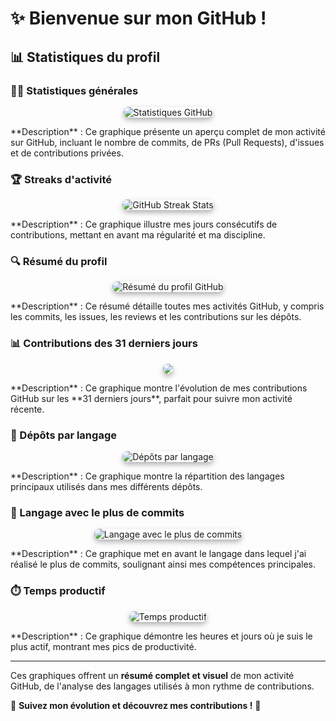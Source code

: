 # ✨ Bienvenue sur mon GitHub !

## 📊 Statistiques du profil

### 🧑‍💻 Statistiques générales
<p align="center">
  <img src="https://github-readme-stats.vercel.app/api?username=linjacques&show_icons=true&theme=radical&hide_border=true&count_private=true&include_all_commits=true" alt="Statistiques GitHub" style="border-radius: 12px; box-shadow: 0px 4px 8px rgba(0, 0, 0, 0.3);">
</p>
**Description** : Ce graphique présente un aperçu complet de mon activité sur GitHub, incluant le nombre de commits, de PRs (Pull Requests), d'issues et de contributions privées.

### 🏆 Streaks d'activité
<p align="center">
  <img src="https://github-readme-streak-stats.herokuapp.com/?user=linjacques&theme=radical&hide_border=true" alt="GitHub Streak Stats" style="border-radius: 12px; box-shadow: 0px 4px 8px rgba(0, 0, 0, 0.3);">
</p>
**Description** : Ce graphique illustre mes jours consécutifs de contributions, mettant en avant ma régularité et ma discipline.

### 🔍 Résumé du profil
<p align="center">
  <img src="https://github-profile-summary-cards.vercel.app/api/cards/profile-details?username=linjacques&theme=radical" alt="Résumé du profil GitHub" style="border-radius: 12px; box-shadow: 0px 4px 8px rgba(0, 0, 0, 0.3);">
</p>
**Description** : Ce résumé détaille toutes mes activités GitHub, y compris les commits, les issues, les reviews et les contributions sur les dépôts.

### 📊 Contributions des 31 derniers jours
<p align="center">
  <a href="https://github.com/ashutosh00710/github-readme-activity-graph">
    <img src="https://github-readme-activity-graph.vercel.app/graph?username=linjacques&theme=dracula&days=31" style="border-radius: 12px; box-shadow: 0px 4px 8px rgba(0, 0, 0, 0.3);">
  </a>
</p>
**Description** : Ce graphique montre l'évolution de mes contributions GitHub sur les **31 derniers jours**, parfait pour suivre mon activité récente.

### 📂 Dépôts par langage
<p align="center">
  <img src="https://github-profile-summary-cards.vercel.app/api/cards/repos-per-language?username=linjacques&theme=radical" alt="Dépôts par langage" style="border-radius: 12px; box-shadow: 0px 4px 8px rgba(0, 0, 0, 0.3);">
</p>
**Description** : Ce graphique montre la répartition des langages principaux utilisés dans mes différents dépôts.

### 💬 Langage avec le plus de commits
<p align="center">
  <img src="https://github-profile-summary-cards.vercel.app/api/cards/most-commit-language?username=linjacques&theme=radical" alt="Langage avec le plus de commits" style="border-radius: 12px; box-shadow: 0px 4px 8px rgba(0, 0, 0, 0.3);">
</p>
**Description** : Ce graphique met en avant le langage dans lequel j'ai réalisé le plus de commits, soulignant ainsi mes compétences principales.

### ⏱️ Temps productif
<p align="center">
  <img src="https://github-profile-summary-cards.vercel.app/api/cards/productive-time?username=linjacques&theme=radical&utc_offset=1" alt="Temps productif" style="border-radius: 12px; box-shadow: 0px 4px 8px rgba(0, 0, 0, 0.3);">
</p>
**Description** : Ce graphique démontre les heures et jours où je suis le plus actif, montrant mes pics de productivité.

---

Ces graphiques offrent un **résumé complet et visuel** de mon activité GitHub, de l'analyse des langages utilisés à mon rythme de contributions. 

🔎 **Suivez mon évolution et découvrez mes contributions !** 🚀
